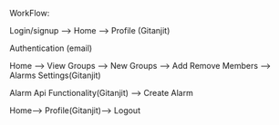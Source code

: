 WorkFlow:

Login/signup --> Home --> Profile (Gitanjit) 

Authentication (email)

Home --> View Groups --> New Groups --> Add Remove Members --> Alarms Settings(Gitanjit)

Alarm Api Functionality(Gitanjit) --> Create Alarm

Home--> Profile(Gitanjit)--> Logout

